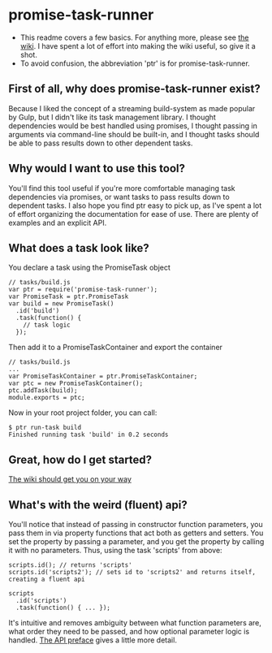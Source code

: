 # promise-task-runner

 - This readme covers a few basics.  For anything more, please see [the wiki](https://github.com/olsonpm/promise-task-runner/wiki).  I have spent a lot of effort into making the wiki useful, so give it a shot.
 - To avoid confusion, the abbreviation 'ptr' is for promise-task-runner.

## First of all, why does promise-task-runner exist?
Because I liked the concept of a streaming build-system as made popular by Gulp, but I didn't like its task management library.  I thought dependencies would be best handled using promises, I thought passing in arguments via command-line should be built-in, and I thought tasks should be able to pass results down to other dependent tasks.

## Why would I want to use this tool?
You'll find this tool useful if you're more comfortable managing task dependencies via promises, or want tasks to pass results down to dependent tasks.  I also hope you find ptr easy to pick up, as I've spent a lot of effort organizing the documentation for ease of use.  There are plenty of examples and an explicit API.

## What does a task look like?
You declare a task using the PromiseTask object
```
// tasks/build.js
var ptr = require('promise-task-runner');
var PromiseTask = ptr.PromiseTask
var build = new PromiseTask()
  .id('build')
  .task(function() {
    // task logic
  });
```
Then add it to a PromiseTaskContainer and export the container
```
// tasks/build.js
...
var PromiseTaskContainer = ptr.PromiseTaskContainer;
var ptc = new PromiseTaskContainer();
ptc.addTask(build);
module.exports = ptc;
```
Now in your root project folder, you can call:
```
$ ptr run-task build
Finished running task 'build' in 0.2 seconds
```

## Great, how do I get started?
[The wiki should get you on your way](https://github.com/olsonpm/promise-task-runner/wiki/Getting-Started)

## What's with the weird (fluent) api?
You'll notice that instead of passing in constructor function parameters, you pass them in via property functions that act both as getters and setters.  You set the property by passing a parameter, and you get the property by calling it with no parameters.  Thus, using the task 'scripts' from above:
```
scripts.id(); // returns 'scripts'
scripts.id('scripts2'); // sets id to 'scripts2' and returns itself, creating a fluent api

scripts
  .id('scripts')
  .task(function() { ... });
```
It's intuitive and removes ambiguity between what function parameters are, what order they need to be passed, and how optional parameter logic is handled.  [The API preface](https://github.com/olsonpm/promise-task-runner/wiki/API#preface) gives a little more detail.
